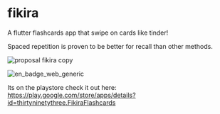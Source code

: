 # fikira
A flutter flashcards app that swipe on cards like tinder!

Spaced repetition is proven to be better for recall than other methods. 

![proposal fikira copy](https://user-images.githubusercontent.com/98053458/184503218-3dc20339-8594-47ac-8916-96ecdf41d516.gif)


![en_badge_web_generic](https://user-images.githubusercontent.com/98053458/184503328-79572629-6bbb-43ef-8814-99e283b5aed2.png)

Its on the playstore check it out here: https://play.google.com/store/apps/details?id=thirtyninetythree.FikiraFlashcards
